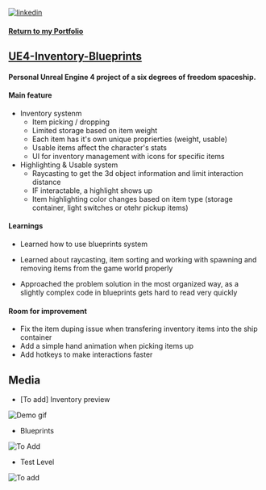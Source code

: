 
[![linkedin](https://img.shields.io/badge/linkedin-0A66C2?style=for-the-badge&logo=linkedin&logoColor=white)](https://www.linkedin.com/in/matheus-perches/)

#### [Return to my Portfolio](https://github.com/matheusperches/matheusperches.github.io) 

## [UE4-Inventory-Blueprints](https://github.com/matheusperches/PlaygroundProj)

#### Personal Unreal Engine 4 project of a six degrees of freedom spaceship.

#### Main feature

- Inventory systenm
  - Item picking / dropping
  - Limited storage based on item weight
  - Each item has it's own unique proprierties (weight, usable)
  - Usable items affect the character's stats
  - UI for inventory management with icons for specific items
- Highlighting & Usable system
  - Raycasting to get the 3d object information and limit interaction distance 
  - IF interactable, a highlight shows up
  - Item highlighting color changes based on item type (storage container, light switches or otehr pickup items)


#### Learnings
- Learned how to use blueprints system

- Learned about raycasting, item sorting and working with spawning and removing items from the game world properly

-  Approached the problem solution in the most organized way, as a slightly complex code in blueprints gets hard to read very quickly 

#### Room for improvement
- Fix the item duping issue when transfering inventory items into the ship container
- Add a simple hand animation when picking items up
- Add hotkeys to make interactions faster

## Media

- [To add] Inventory preview

![Demo gif]()

- Blueprints

![To Add]()

- Test Level

 ![To add]() 
